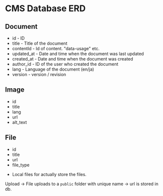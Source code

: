 # CMS Database ERD

## Document

- id - ID
- title - Title of the document
- contentId - Id of content. "data-usage" etc.
- updated_at - Date and time when the document was last updated
- created_at - Date and time when the document was created
- author_id - ID of the user who created the document
- lang - Language of the document (en/ja)
- version - version / revision

## Image

- id
- title
- lang
- url
- alt_text

## File

- id
- title
- url
- file_type

* Local files for actually store the files.

Upload -> File uploads to a `public` folder with unique name -> url is stored in db.
